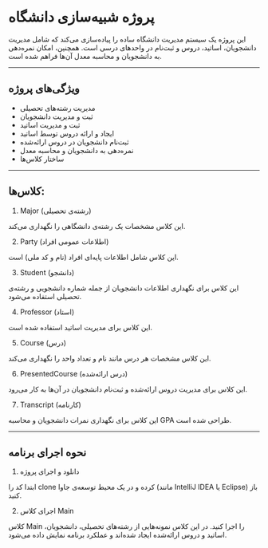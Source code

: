 #  پروژه شبیه‌سازی دانشگاه
این پروژه یک سیستم مدیریت دانشگاه ساده را پیاده‌سازی می‌کند که شامل مدیریت دانشجویان، اساتید، دروس و ثبت‌نام در واحدهای درسی است. همچنین، امکان نمره‌دهی به دانشجویان و محاسبه معدل آن‌ها فراهم شده است.
***
## ویژگی‌های پروژه

- مدیریت رشته‌های تحصیلی
- ثبت و مدیریت دانشجویان
- ثبت و مدیریت اساتید
- ایجاد و ارائه دروس توسط اساتید
- ثبت‌نام دانشجویان در دروس ارائه‌شده
- نمره‌دهی به دانشجویان و محاسبه معدل
- ساختار کلاس‌ها
***
## کلاس‌ها:
1. Major (رشته‌ی تحصیلی)

این کلاس مشخصات یک رشته‌ی دانشگاهی را نگهداری می‌کند.

2. Party (اطلاعات عمومی افراد)

این کلاس شامل اطلاعات پایه‌ای افراد (نام و کد ملی) است.

3. Student (دانشجو)

این کلاس برای نگهداری اطلاعات دانشجویان از جمله شماره دانشجویی و رشته‌ی تحصیلی استفاده می‌شود.

4. Professor (استاد)

این کلاس برای مدیریت اساتید استفاده شده است.

5. Course (درس)

این کلاس مشخصات هر درس مانند نام و تعداد واحد را نگهداری می‌کند.

6. PresentedCourse (درس ارائه‌شده)

این کلاس برای مدیریت دروس ارائه‌شده و ثبت‌نام دانشجویان در آن‌ها به کار می‌رود.

7. Transcript (کارنامه)

این کلاس برای نگهداری نمرات دانشجویان و محاسبه GPA طراحی شده است.
***
## نحوه اجرای برنامه
1. دانلود و اجرای پروژه

ابتدا کد را clone کرده و در یک محیط توسعه‌ی جاوا (مانند IntelliJ IDEA یا Eclipse) باز کنید.

2.  اجرای کلاس Main

کلاس Main را اجرا کنید. در این کلاس نمونه‌هایی از رشته‌های تحصیلی، دانشجویان، اساتید و دروس ارائه‌شده ایجاد شده‌اند و عملکرد برنامه نمایش داده می‌شود.